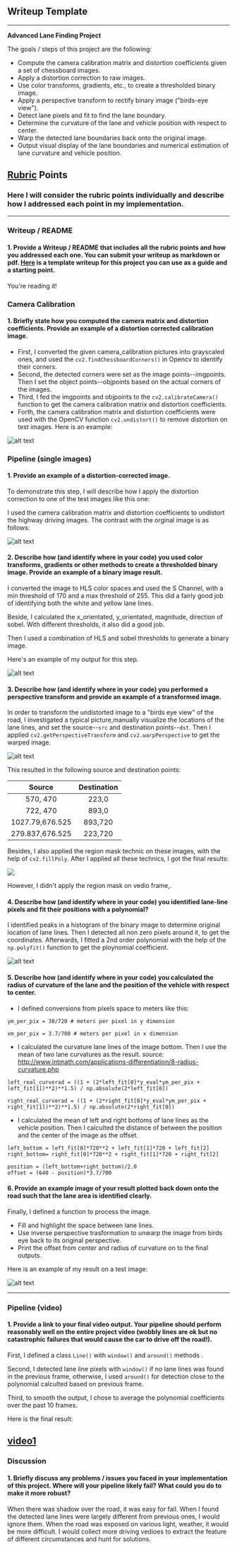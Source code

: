 ## Writeup Template

---

**Advanced Lane Finding Project**

The goals / steps of this project are the following:

* Compute the camera calibration matrix and distortion coefficients given a set of chessboard images.
* Apply a distortion correction to raw images.
* Use color transforms, gradients, etc., to create a thresholded binary image.
* Apply a perspective transform to rectify binary image ("birds-eye view").
* Detect lane pixels and fit to find the lane boundary.
* Determine the curvature of the lane and vehicle position with respect to center.
* Warp the detected lane boundaries back onto the original image.
* Output visual display of the lane boundaries and numerical estimation of lane curvature and vehicle position.

[//]: # (Image References)

[image1]: ./output_images/Undistorted_chess.png "Undistorted"

[image2]: ./output_images/Undistorted.png "Road Transformed"
[image3]: ./output_images/Threshold.png "Binary Example"
[image4]: ./output_images/Warped.png "Warp Example"
[image5]: ./output_images/slide_window_search_result.png "Fit Visual"
[image6]: ./output_images/fill_result.png "Output"
[video1]: ./result.mp4 "Video"

## [Rubric](https://review.udacity.com/#!/rubrics/571/view) Points

### Here I will consider the rubric points individually and describe how I addressed each point in my implementation.  

---

### Writeup / README

#### 1. Provide a Writeup / README that includes all the rubric points and how you addressed each one.  You can submit your writeup as markdown or pdf.  [Here](https://github.com/udacity/CarND-Advanced-Lane-Lines/blob/master/writeup_template.md) is a template writeup for this project you can use as a guide and a starting point.  

You're reading it!

### Camera Calibration

#### 1. Briefly state how you computed the camera matrix and distortion coefficients. Provide an example of a distortion corrected calibration image.

* First, I converted the given camera_calibration pictures into grayscaled ones, and used the `cv2.findChessboardCorners()` in Opencv to identify their corners.
* Second, the detected corners were set as the image points--imgpoints. Then I set the object points--objpoints based on the actual corners of the images.
* Third, I fed the imgpoints and objpoints to the `cv2.calibrateCamera()` function to get the camera calibration matrix and distortion coefficients.
* Forth, the camera calibration matrix and distortion coefficients were used with the OpenCV function `cv2.undistort()` to remove distortion on test images. Here is an example: 

![alt text][image1]

### Pipeline (single images)

#### 1. Provide an example of a distortion-corrected image.

To demonstrate this step, I will describe how I apply the distortion correction to one of the test images like this one:

I used the camera calibration matrix and distortion coefficients to undistort the highway driving images. 
The contrast with the orginal image is as follows: 

![alt text][image2]

#### 2. Describe how (and identify where in your code) you used color transforms, gradients or other methods to create a thresholded binary image.  Provide an example of a binary image result.


I converted the image to HLS color spaces and used the S Channel, with a min threshold of 170 and a max threshold of 255. This did a fairly good job of identifying both the white and yellow lane lines. 

Beside, I calculated the x_orientated, y_orientated, magnitude, direction of sobel. With different thresholds, it also did a good job.

Then I used a combination of HLS and sobel thresholds to generate a binary image.  

Here's an example of my output for this step. 

![alt text][image3]

#### 3. Describe how (and identify where in your code) you performed a perspective transform and provide an example of a transformed image.

In order to transform the undistorted image to a "birds eye view" of the road, I investigated a typical picture,manually visualize the locations of the lane lines, and set the source--`src` and destination points--`dst`. Then I applied `cv2.getPerspectiveTransform` and `cv2.warpPerspective` to get the warped image.

![alt text][image4]


This resulted in the following source and destination points:

| Source        | Destination   | 
|:-------------:|:-------------:| 
| 570, 470      | 223,0       | 
| 722, 470     | 893,0      |
| 1027.79,676.525     | 893,720     |
| 279.837,676.525      | 223,720        |

Besides, I also applied the region mask technic on these images, with the help of `cv2.fillPoly`. After I applied all these technics, I got the final results: 

![](./output_images/Fianl.png)

However, I didn't apply the region mask on vedio frame,. 



#### 4. Describe how (and identify where in your code) you identified lane-line pixels and fit their positions with a polynomial?

I identified peaks in a histogram of the binary image to determine original location of lane lines. Then I detected all non zero pixels around it, to get the coordinates. Afterwards, I fitted a 2nd order  polynomial with the help of the `np.polyfit()` function to get the ploynomial coefficient.


![alt text][image5]

#### 5. Describe how (and identify where in your code) you calculated the radius of curvature of the lane and the position of the vehicle with respect to center.

-  I defined conversions from pixels space to meters like this: 

```
ym_per_pix = 30/720 # meters per pixel in y dimension

xm_per_pix = 3.7/700 # meters per pixel in x dimension
```

- I calculated the curvature lane lines of the image bottom. Then I use the mean of two lane curvatures as the result. *source:* http://www.intmath.com/applications-differentiation/8-radius-curvature.php

```
left_real_curverad = ((1 + (2*left_fit[0]*y_eval*ym_per_pix + left_fit[1])**2)**1.5) / np.absolute(2*left_fit[0])

right_real_curverad = ((1 + (2*right_fit[0]*y_eval*ym_per_pix + right_fit[1])**2)**1.5) / np.absolute(2*right_fit[0])

```
- I calculated the mean of left and right bottoms of lane lines as the vehicle position. Then I calculted the distance of between the position and the center of the image as the offset. 

```
left_bottom = left_fit[0]*720**2 + left_fit[1]*720 + left_fit[2]
right_bottom= right_fit[0]*720**2 + right_fit[1]*720 + right_fit[2]

position = (left_bottom+right_bottom)/2.0
offset = (640 - position)*3.7/700
```

#### 6. Provide an example image of your result plotted back down onto the road such that the lane area is identified clearly.

Finally, I defined a function to process the image. 

- Fill and highlight the space between lane lines.
- Use inverse perspective trasformation to unwarp the image from birds eye back to its original perspective.
- Print the offset from center and radius of curvature on to the final outputs.

Here is an example of my result on a test image:

![alt text][image6]

---

### Pipeline (video)

#### 1. Provide a link to your final video output.  Your pipeline should perform reasonably well on the entire project video (wobbly lines are ok but no catastrophic failures that would cause the car to drive off the road!).

First, I defined a class `Line()` with `window()` and `around()` methods . 

Second, I detected lane line pixels with `window()` if no lane lines was found in the previous frame, otherwise, I used `around()` for detection close to the polynomial calculted based on previous frame. 

Third, to smooth the output, I chose to average the polynomial coefficients over the past 10 frames. 

Here is the final result:

[video1]
---

### Discussion

#### 1. Briefly discuss any problems / issues you faced in your implementation of this project.  Where will your pipeline likely fail?  What could you do to make it more robust?

When there was shadow over the road, it was easy for fail. When I found the detected lane lines were largely different from previous ones, I would ignore them. 
When the road was exposed on various light, weather, it would be more difficult. I would collect more driving vedioes to extract the feature of different circumstances and hunt for solutions. 
